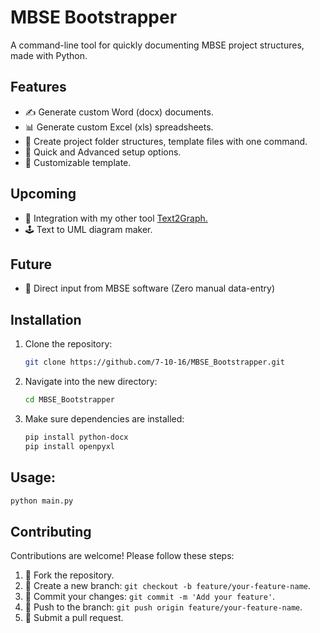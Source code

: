 # MBSE Bootstrapper

A command-line tool for quickly documenting MBSE project structures, made with Python.

## Features
- ✍️ Generate custom Word (docx) documents.
- 📊 Generate custom Excel (xls) spreadsheets.
- 📂 Create project folder structures, template files with one command.
- 🚴 Quick and Advanced setup options.
- 🕺 Customizable template.

## Upcoming
- 🥧 Integration with my other tool [Text2Graph.](https://github.com/7-10-16/text2graph)
- 🕹️ Text to UML diagram maker.

## Future
- 🔮 Direct input from MBSE software (Zero manual data-entry)

## Installation

1. Clone the repository:
   ```bash
   git clone https://github.com/7-10-16/MBSE_Bootstrapper.git
   ```

2. Navigate into the new directory:
   ```bash
   cd MBSE_Bootstrapper
   ```

3. Make sure dependencies are installed:
   ```bash
   pip install python-docx
   pip install openpyxl
   ```

## Usage:
  ```bash
  python main.py
  ```

## Contributing

Contributions are welcome! Please follow these steps:

1. 🍴 Fork the repository.
2. 🌲 Create a new branch: `git checkout -b feature/your-feature-name`.
3. 💒 Commit your changes: `git commit -m 'Add your feature'`.
4. 🫸 Push to the branch: `git push origin feature/your-feature-name`.
5. 🙏 Submit a pull request.


